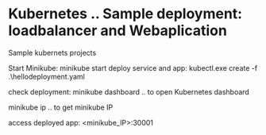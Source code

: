 # Kubernetes .. Sample deployment: loadbalancer and Webaplication
Sample kubernets projects

Start Minikube: minikube start 
deploy service and app: kubectl.exe create -f .\hellodeployment.yaml

check deployment:
minikube dashboard  .. to open Kubernetes dashboard

minikube ip .. to get minikube IP

access deployed app: <minikube_IP>:30001
